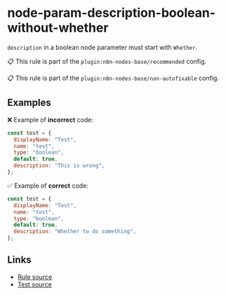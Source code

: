 [//]: # "File generated from a template. Do not edit this file directly."

# node-param-description-boolean-without-whether

`description` in a boolean node parameter must start with `Whether`.

📋 This rule is part of the `plugin:n8n-nodes-base/recommended` config.

📋 This rule is part of the `plugin:n8n-nodes-base/non-autofixable` config.

## Examples

❌ Example of **incorrect** code:

```js
const test = {
  displayName: "Test",
  name: "test",
  type: "boolean",
  default: true,
  description: "This is wrong",
};
```

✅ Example of **correct** code:

```js
const test = {
  displayName: "Test",
  name: "test",
  type: "boolean",
  default: true,
  description: "Whether to do something",
};
```

## Links

- [Rule source](../../lib/rules/node-param-description-boolean-without-whether.ts)
- [Test source](../../tests/node-param-description-boolean-without-whether.test.ts)
